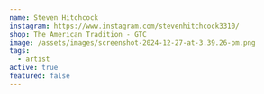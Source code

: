 ```yaml
---
name: Steven Hitchcock
instagram: https://www.instagram.com/stevenhitchcock3310/
shop: The American Tradition - GTC
image: /assets/images/screenshot-2024-12-27-at-3.39.26-pm.png
tags:
  - artist
active: true
featured: false
---
```

